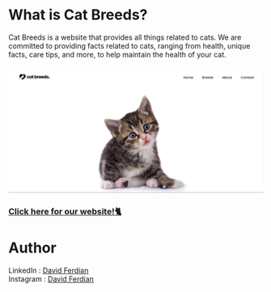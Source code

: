 # What is Cat Breeds?
Cat Breeds is a website that provides all things related to cats. We are committed to providing facts related to cats, ranging from health, unique facts, care tips, and more, to help maintain the health of your cat.

![mainPage](./images/mainPageWebsite.png)

### [Click here for our website!🐈](https://cat-breeds-eosin.vercel.app/)

# Author
LinkedIn : [David Ferdian](www.linkedin.com/in/davidferdian)<br>
Instagram : [David Ferdian](https://www.instagram.com/david_f.h/)